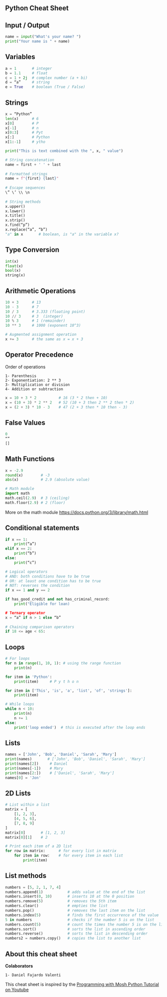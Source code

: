 ## Python Cheat Sheet

## Input / Output
```python
name = input("What's your name? ")
print("Your name is " + name)
```

## Variables
```python
a = 1       # integer
b = 1.1     # float
c = 1 + 2j  # complex number (a + bi)
d = “a”     # string
e = True    # boolean (True / False)
```

## Strings
```python
x = “Python”
len(x)      # 6
x[0]        # P
x[-1]       # n
x[0:3]      # Pyt
x[:]        # Python
x[1:-1]     # ytho

print("This is text combined with the ", x, " value")

# String concatenation
name = first + ' ' + last
 
# Formatted strings
name = f"{first} {last}"
 
# Escape sequences
\” \’ \\ \n
 
# String methods
x.upper()
x.lower()
x.title()
x.strip()
x.find(“p”)
x.replace(“a”, “b”)
"a" in x       # boolean, is "a" in the variable x?
```
## Type Conversion
```python
int(x)  
float(x) 
bool(x) 
string(x)
```
## Arithmetic Operations
```python
10 + 3      # 13
10 - 3      # 7
10 / 3      # 3.333 (floating point)
10 // 3     # 3  (integer)
10 % 3      # 1 (remainder)
10 ** 3     # 1000 (exponent 10^3)

# Augmented assignment operation
x += 3      # the same as x = x + 3 

```
## Operator Precedence
Order of operations

    1- Parenthesis
    2- Exponentiation: 2 ** 3
    3- Multiplication or division
    4- Addition or subtraction

```python
x = 10 + 3 * 2          # 16 (3 * 2 then + 10)
x = (10 + 3) * 2 ** 2   # 52 (10 + 3 then 2 ** 2 then * 2)
x = (2 + 3) * 10 - 3    # 47 (2 + 3 then * 10 then - 3)
```

## False Values
```python
0
“”
[]
```
## Math Functions
```python
x = -2.9
round(x)        # -3
abs(x)          # 2.9 (absolute value)

# Math module
import math
math.ceil(2.9)  # 3 (ceiling)
math.floor(2.9) # 2 (floor)
```
More on the math module https://docs.python.org/3/library/math.html

## Conditional statements
```python
if x == 1:  
    print(“a”)
elif x == 2:  
    print(“b”)
else:   
    print(“c”)

# Logical operators
# AND: both conditions have to be true
# OR: at least one condition has to be true
# NOT: reverses the condition
if x == 1 and y == 2

if has_good_credit and not has_criminal_record:
    print("Eligible for loan)

# Ternary operator 
x = “a” if n > 1 else “b”
 
# Chaining comparison operators
if 18 <= age < 65:
```

## Loops
```python
# For loops
for n in range(1, 10, 1): # using the range function
    print(n)

for item in 'Python':   
    print(item)     # P y t h o n

for item in ['This', 'is', 'a', 'list', 'of', 'strings']:
    print(item)

# While loops
while n < 10: 
    print(n)
    n += 1
else:
    print('loop ended')  # this is executed after the loop ends

```

## Lists
```python
names = ['John', 'Bob', 'Daniel', 'Sarah', 'Mary']
print(names)       # ['John', 'Bob', 'Daniel', 'Sarah', 'Mary']
print(names[2])     # Daniel
print(names[-1])    # Mary
print(names[2:])    # ['Daniel', 'Sarah', 'Mary']
names[0] = 'Jon'
```

## 2D Lists
```python
# List within a list
matrix = [
    [1, 2, 3],
    [4, 5, 6],
    [7, 8, 9]
]
matrix[0]       # [1, 2, 3]
matrix[0][1]    # 2

# Print each item of a 2D list
for row in matrix:      # for every list in matrix
    for item in row:    # for every item in each list
        print(item)
```
## List methods
```python
numbers = [5, 2, 1, 7, 4]
numbers.append(1)           # adds value at the end of the list
numbers.insert(0, 10)       # inserts 10 at the 0 position
numbers.remove(5)           # removes the 5th item
numbers.clear()             # empties the list
numbers.pop()               # removes the last item on the list
numbers.index(5)            # finds the first occurrence of the value   
5 in numbers                # checks if the number 5 is on the list 
numbers.count(5)            # count the times the number 5 is on the list   
numbers.sort()              # sorts the list in ascending order
numbers.reverse()           # sorts the list in descending order
numbers2 = numbers.copy()   # copies the list to another list

```


## About this cheat sheet

**Colaborators**

    1- Daniel Fajardo Valenti
 
This cheat sheet is inspired by the [Programming with Mosh Python Tutorial on Youtube](https://programmingwithmosh.com/python/python-3-cheat-sheet/)